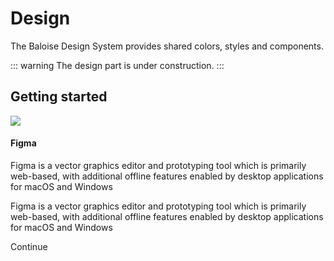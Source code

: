 # Design

The Baloise Design System provides shared colors, styles and components.

::: warning
The design part is under construction.
:::

## Getting started

<div class="bal-app">
  <bal-card class="my-5">
    <bal-card-head>
      <img src="https://cdn2.downdetector.com/static/uploads/logo/figma2.png" >
      <div>
        <h4 class="title is-size-4">Figma</h4>
        <p class="has-text-blue-light-text is-hidden-touch">Figma is a vector graphics editor and prototyping tool which is primarily web-based, with additional offline features enabled by desktop applications for macOS and Windows</p>
      </div>
    </bal-card-head>
    <bal-card-content class="is-hidden-desktop">
      <p class="has-text-blue-light-text">Figma is a vector graphics editor and prototyping tool which is primarily web-based, with additional offline features enabled by desktop applications for macOS and Windows</p>
    </bal-card-content>
    <bal-card-button icon-right="nav-go-right" link href="/design/figma/getting-started.html">Continue</bal-card-button>
  </bal-card>
</div>
